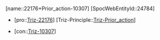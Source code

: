 ﻿---
type: TrizContradiction
aliases:
- 22176+Prior_action-10307
license: CC BY-SA 4.0
copyright: https://github.com/SpocWeb
IsDeleted: false
IsReadOnly: false
Confidential: public
tags: 
- Triz/Contradiction
---
[name::22176+Prior_action-10307]
[SpocWebEntityId::24784]
+ [pro::[Triz-22176](Triz-22176)]
[Triz-Principle::[Triz-Prior_action](tech/Triz/Principle/Triz-Prior_action.md)]
- [con::[Triz-10307](Triz-10307)]

